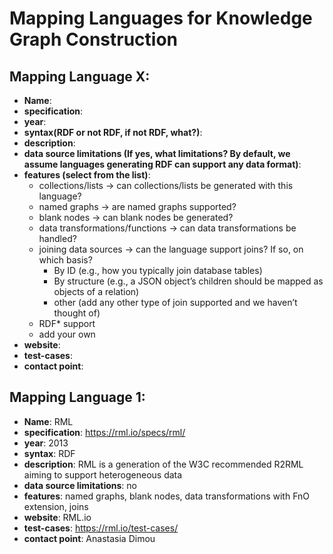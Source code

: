 # Mapping Languages for Knowledge Graph Construction

## Mapping Language X:
- **Name**:
- **specification**: 
- **year**:
- **syntax(RDF or not RDF, if not RDF, what?)**:
- **description**: 
- **data source limitations (If yes, what limitations? By default, we assume languages generating RDF can support any data format)**:
- **features (select from the list)**: 
  - collections/lists → can collections/lists be generated with this language?
  - named graphs → are named graphs supported?
  - blank nodes → can blank nodes be generated?
  - data transformations/functions → can data transformations be handled?
  - joining data sources → can the language support joins? If so, on which basis?
    - By ID (e.g., how you typically join database tables)
    - By structure (e.g., a JSON object’s children should be mapped as objects of a relation)
    - other (add any other type of join supported and we haven’t thought of)
  - RDF* support
  - add your own
- **website**:
- **test-cases**: 
- **contact point**: 


## Mapping Language 1:
- **Name**: RML
- **specification**: https://rml.io/specs/rml/
- **year**: 2013
- **syntax**: RDF
- **description**: RML is a generation of the W3C recommended R2RML aiming to support heterogeneous data
- **data source limitations**: no
- **features**: named graphs, blank nodes, data transformations with FnO extension, joins
- **website**: RML.io
- **test-cases**: https://rml.io/test-cases/
- **contact point**: Anastasia Dimou
